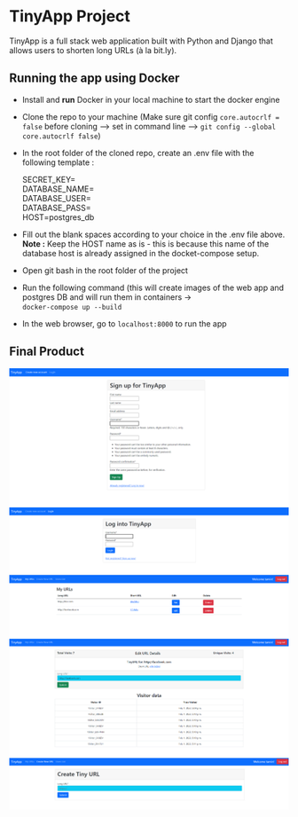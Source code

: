 # TinyApp Project

TinyApp is a full stack web application built with Python and Django that allows users to shorten long URLs (à la bit.ly).

## Running the app using Docker

- Install and **run** Docker in your local machine to start the docker engine

- Clone the repo to your machine (Make sure git config `core.autocrlf = false` before cloning --> set in command line --> `git config --global core.autocrlf false`)
  
- In the root folder of the cloned repo, create an .env file with the following template :
  
  SECRET_KEY= <br/>
  DATABASE_NAME= <br/>
  DATABASE_USER= <br/>
  DATABASE_PASS= <br/>
  HOST=postgres_db

- Fill out the blank spaces according to your choice in the .env file above. **Note :** Keep the HOST name as is - this is because
  this name of the database host is already assigned in the docket-compose setup.
  
- Open git bash in the root folder of the project
  
- Run the following command (this will create images of the web app and postgres DB and will run them in containers -> <br/>
  `docker-compose up --build`
  
- In the web browser, go to `localhost:8000` to run the app

## Final Product

!["Register page"](https://github.com/tan629/url_shortener/blob/main/docs/REGISTER.png)
!["Login page"](https://github.com/tan629/url_shortener/blob/main/docs/LOGIN_PAGE.png)
!["Home page displaying short URLs"](https://github.com/tan629/url_shortener/blob/main/docs/URLS.png)
!["Edit URL page"](https://github.com/tan629/url_shortener/blob/main/docs/VISITOR_DATA.png)
!["Create Short URL page"](https://github.com/tan629/url_shortener/blob/main/docs/CREATE_URL.png)


